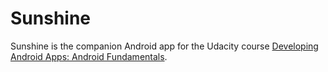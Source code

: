 Sunshine
========

Sunshine is the companion Android app for the Udacity course [Developing Android Apps: Android Fundamentals](https://www.udacity.com/course/ud853).

